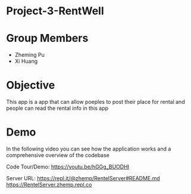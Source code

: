 # Project-3-RentWell

# Group Members

* Zheming Pu
* Xi Huang

# Objective

This app is a app that can allow poeples to post their place for rental and people can read the rental info in this app

# Demo

In the following video you can see how the application works and a comprehensive overview of the codebase

Code Tour/Demo: https://youtu.be/hGGg_BUODHI

Server URL: https://repl.it/@zhemp/RentelServer#README.md<br/>
https://RentelServer.zhemp.repl.co
